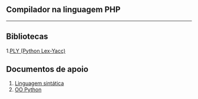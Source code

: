 ## Compilador na linguagem PHP

***

## Bibliotecas
1.[PLY (Python Lex-Yacc)](https://www.dabeaz.com/ply/ply.html) 


## Documentos de apoio
1. [Linguagem sintática](https://www.php.net/manual/pt_BR/language.basic-syntax.comments.php)
2. [OO Python](https://www.dcc.ufrj.br/~fabiom/mab225/pythonoo.pdf)

